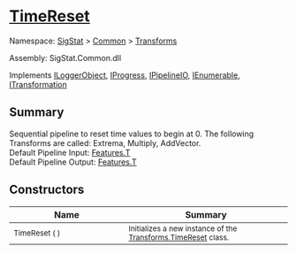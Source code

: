 # [TimeReset](./TimeReset.md)

Namespace: [SigStat]() > [Common](./../README.md) > [Transforms](./README.md)

Assembly: SigStat.Common.dll

Implements [ILoggerObject](./../ILoggerObject.md), [IProgress](./../Helpers/IProgress.md), [IPipelineIO](./../Pipeline/IPipelineIO.md), [IEnumerable](https://docs.microsoft.com/en-us/dotnet/api/System.Collections.IEnumerable), [ITransformation](./../ITransformation.md)

## Summary
Sequential pipeline to reset time values to begin at 0.  The following Transforms are called: Extrema, Multiply, AddVector.  <br>Default Pipeline Input: [Features.T](https://github.com/sigstat/sigstat/blob/develop/docs/md/SigStat/Common/Features.md)<br>Default Pipeline Output: [Features.T](https://github.com/sigstat/sigstat/blob/develop/docs/md/SigStat/Common/Features.md)

## Constructors

| Name | Summary | 
| --- | --- | 
| <sub>TimeReset (  )</sub><img width=200/>| <sub>Initializes a new instance of the [Transforms.TimeReset](https://github.com/sigstat/sigstat/blob/develop/docs/md/SigStat/Common/Transforms/TimeReset.md) class.</sub>| <br>


